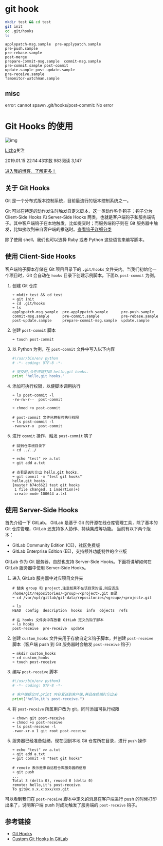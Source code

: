 # git hook



``` bash
mkdir test && cd test
git init
cd .git/hooks
ls
```

```
applypatch-msg.sample  pre-applypatch.sample      
pre-push.sample
pre-rebase.sample
post-merge
prepare-commit-msg.sample  commit-msg.sample      
pre-commit.sample post-commit
update.sample post-update.sample  
pre-receive.sample
fsmonitor-watchman.sample        
```

## misc


error: cannot spawn .git/hooks/post-commit: No error


# Git Hooks 的使用

![img](https://upload.jianshu.io/users/upload_avatars/1484278/4661fb2944c8.jpeg?imageMogr2/auto-orient/strip|imageView2/1/w/96/h/96/format/webp)

[Lizhg](https://www.jianshu.com/u/4ea8de7af5d8)关注

2019.01.15 22:14:43字数 983阅读 3,147

[进入我的博客，了解更多！](https://lizhg.github.io/)

## 关于 Git Hooks

Git 是一个分布式版本控制系统，目前最流行的版本控制系统之一。

Git 可以在特定的动作发生时触发自定义脚本，这一类动作称作钩子；钩子分为 Client-Side Hooks 和 Server-Side Hooks 两类，也就是客户端钩子和服务端钩子。其中客户端钩子在本地触发，比如提交时；而服务端钩子则在 Git 服务器中触发，比如接收到来自客户端的推送时。[查看钩子详细分类](https://git-scm.com/book/en/v2/Customizing-Git-Git-Hooks)

除了使用 shell，我们也可以选择 Ruby 或者 Python 这些语言来编写脚本。

## 使用 Client-Side Hooks

客户端钩子脚本存储在 Git 项目目录下的 `.git/hooks` 文件夹内。当我们初始化一个项目时，Git 会自动在 `hooks` 目录下创建示例脚本。下面以 `post-commit` 为例。

1. 创建 Git 仓库

   ```shell
   ➜ mkdir test && cd test
   ➜ git init
   ➜ cd .git/hooks
   ➜ ls
   applypatch-msg.sample  pre-applypatch.sample      pre-push.sample
   commit-msg.sample      pre-commit.sample          pre-rebase.sample
   post-update.sample     prepare-commit-msg.sample  update.sample
   ```

2. 创建 `post-commit` 脚本

   ```shell
   ➜ touch post-commit
   ```

3. 以 Python 为例，在 `post-commit` 文件中写入以下内容

   ```python
   #!/usr/bin/env python
   # -*- coding: UTF-8 -*-
   
   # 提交时,会在终端打印 hello,git hooks.
   print "hello,git hooks."
   ```

4. 添加可执行权限，以便脚本调用执行

   ```shell
   ➜ ls post-commit -l
   -rw-rw-r--  post-commit
   
   ➜ chmod +x post-commit
   
   # post-commit 文件已拥有可执行权限
   ➜ ls post-commit -l
   -rwxrwxr-x  post-commit
   ```

5. 进行 `commit` 操作，触发 `post-commit` 钩子

   ```shell
   # 回到仓库根目录下
   ➜ cd ../../
   
   ➜ echo "test" >> a.txt
   ➜ git add a.txt
   
   # 查看是否打印出 hello,git hooks.
   ➜ git commit -m "test git hooks"
   hello,git hooks.
   [master b74c662] test git hooks
    1 file changed, 1 insertion(+)
    create mode 100644 a.txt
   ```

## 使用 Server-Side Hooks

首先介绍一下 GitLab。
GitLab 是基于 Git 的开源在线仓库管理工具，除了基本的 Git 仓库管理，GitLab 还支持多人协作、持续集成等功能。
当前有以下两个版本：

- GitLab Community Edition (CE)，社区免费版
- GitLab Enterprise Edition (EE)，支持额外功能特性的企业版

GitLab 作为 Git 服务器，自然也支持 Server-Side Hooks。下面将讲解如何在 GitLab 服务器中使用 Server-Side Hooks。

1. 进入 GitLab 服务器中对应项目文件夹

   ```shell
   # 替换 group 和 project,注意如果不在该目录的话,则应该是 /home/git/repositories/<group>/<project>.git 目录
   ➜ cd /var/opt/gitlab/git-data/repositories/<group>/<project>.git
   
   ➜ ls
   HEAD  config  description  hooks  info  objects  refs
   
   # 在 hooks 文件夹中存放着 GitLab 定义的钩子脚本
   ➜ ls hooks
   post-receive  pre-receive  update
   ```

2. 创建 `custom_hooks` 文件夹用于存放自定义钩子脚本，并创建 `post-receive` 脚本（客户端 push 到 Git 服务器时会触发 `post-receive` 钩子）

   ```shell
   ➜ mkdir custom_hooks
   ➜ cd custom_hooks
   ➜ touch post-receive
   ```

3. 编写 `post-receive` 脚本

   ```python
   #!/usr/bin/env python3
   # -*- coding: UTF-8 -*-
   
   # 客户端提交时,print 内容发送到客户端,并且在终端打印出来
   print("hello,it's post-receive.")
   ```

4. 将 `post-receive` 所属用户改为 git，同时添加可执行权限

   ```shell
   ➜ chown git post-receive
   ➜ chmod +x post-receive
   ➜ ls post-receive -l
   -rwxr-xr-x 1 git root post-receive
   ```

5. 服务器已经准备就绪，现在回到本地 Git 仓库所在目录，进行 `push` 操作

   ```shell
   ➜ echo "test" >> a.txt
   ➜ git add a.txt
   ➜ git commit -m "test git hooks"
   
   # remote 表示是来自远程仓库服务器的信息
   ➜ git push
   ...
   Total 3 (delta 0), reused 0 (delta 0)
   remote: hello,it's post-receive.
   To git@x.x.x.x:xxx/xxx.git
   ```

可以看到我们在 `post-receive` 脚本中定义的消息在客户端进行 push 的时候打印出来了，说明客户端 push 时成功触发了服务端的 `post-receive` 钩子。

## 参考链接

- [Git Hooks](https://git-scm.com/book/en/v2/Customizing-Git-Git-Hooks)
- [Custom Git Hooks In GitLab](https://docs.gitlab.com/ee/administration/custom_hooks.html#custom-git-hooks)